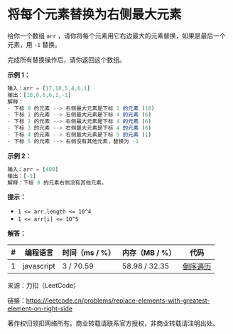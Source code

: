 # 将每个元素替换为右侧最大元素

给你一个数组 `arr` ，请你将每个元素用它右边最大的元素替换，如果是最后一个元素，用 `-1` 替换。

完成所有替换操作后，请你返回这个数组。

**示例 1：**

``` javascript
输入：arr = [17,18,5,4,6,1]
输出：[18,6,6,6,1,-1]
解释：
- 下标 0 的元素 --> 右侧最大元素是下标 1 的元素 (18)
- 下标 1 的元素 --> 右侧最大元素是下标 4 的元素 (6)
- 下标 2 的元素 --> 右侧最大元素是下标 4 的元素 (6)
- 下标 3 的元素 --> 右侧最大元素是下标 4 的元素 (6)
- 下标 4 的元素 --> 右侧最大元素是下标 5 的元素 (1)
- 下标 5 的元素 --> 右侧没有其他元素，替换为 -1
```

**示例 2：**

``` javascript
输入：arr = [400]
输出：[-1]
解释：下标 0 的元素右侧没有其他元素。
```

**提示：**

- `1 <= arr.length <= 10^4`
- `1 <= arr[i] <= 10^5`

**解答：**

**#**|**编程语言**|**时间（ms / %）**|**内存（MB / %）**|**代码**
--|--|--|--|--
1|javascript|3 / 70.59|58.98 / 32.35|[倒序遍历](./javascript/ac_v1.js)

来源：力扣（LeetCode）

链接：https://leetcode.cn/problems/replace-elements-with-greatest-element-on-right-side

著作权归领扣网络所有。商业转载请联系官方授权，非商业转载请注明出处。

